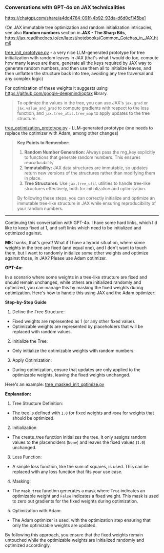 ### Conversations with GPT-4o on JAX technicalities

https://chatgpt.com/share/a4dd4764-091f-4b92-93da-d6d0cf145be1

(On JAX immutable tree optimization and random initialization intricacies,
see also **Random numbers** section in **JAX - The Sharp Bits**, 
https://jax.readthedocs.io/en/latest/notebooks/Common_Gotchas_in_JAX.html)

[tree_init_prototype.py](tree_init_prototype.py) - a very nice LLM-generated prototype for
tree initialization with random leaves in JAX (that's what I would do too, compute
how many leaves are there, generate all the keys required by JAX way to generate
random numbers, and then use them all to initialize leaves, and then
unflatten the structure back into tree, avoiding any tree traversal and any complex logic)

For optimization of these weights it suggests using https://github.com/google-deepmind/optax library.

>To optimize the values in the tree, you can use JAX's `jax.grad` or `jax.value_and_grad` to compute gradients
>with respect to the loss function, and `jax.tree_util.tree_map` to apply updates to the tree structure.

[tree_optimization_prototype.py](tree_optimization_prototype.py) - LLM-generated prototype (one needs to replace
the optimizer with Adam, among other changes)

> **Key Points to Remember:**
>
> 1. **Random Number Generation:** Always pass the rng_key explicitly to functions that generate random numbers. This ensures reproducibility.
> 2. **Immutability:** JAX data structures are immutable, so updates return new versions of the structures rather than modifying them in place.
> 3. **Tree Structures:** Use `jax.tree_util` utilities to handle tree-like structures effectively, both for initialization and optimization.
>
> By following these steps, you can correctly initialize and optimize an immutable tree-like structure in JAX while ensuring reproducibility of your random numbers.

***

Continuing this conversation with GPT-4o. I have some hard links, which I'd like to keep fixed at 1, and soft links which need
to be initialized and optimized against.

**ME:** hanks, that's great! What if I have a hybrid situation, where some weights in the tree are fixed (and equal one), 
and I don't want to touch them, but I want to randomly initialize some other weights and optimize against those, in JAX? Please use Adam optimizer.

**GPT-4o:**

In a scenario where some weights in a tree-like structure are fixed and should remain unchanged, while others are initialized randomly and optimized, you can manage this by masking the fixed weights during optimization. Here's how to handle this using JAX and the Adam optimizer:

**Step-by-Step Guide**

 1. Define the Tree Structure:
   * Fixed weights are represented as 1 (or any other fixed value).
   * Optimizable weights are represented by placeholders that will be replaced with random values.

 2. Initialize the Tree:
   * Only initialize the optimizable weights with random numbers.

 3. Apply Optimization:
   * During optimization, ensure that updates are only applied to the optimizable weights, leaving the fixed weights unchanged.

Here's an example: [tree_masked_init_optimize.py](tree_masked_init_optimize.py)

**Explanation:**

 1. Tree Structure Definition:
   * The tree is defined with `1.0` for fixed weights and `None` for weights that should be optimized.

 2. Initialization:
   * The create_tree function initializes the tree. It only assigns random values to the placeholders (`None`) and leaves the fixed values (`1.0`) unchanged.

 3. Loss Function:
   * A simple loss function, like the sum of squares, is used. This can be replaced with any loss function that fits your use case.

 4. Masking:
   * The `mask_tree` function generates a mask where `True` indicates an optimizable weight and `False` indicates a fixed weight. This mask is used to zero out gradients for the fixed weights during optimization.

 5. Optimization with Adam:
   * The Adam optimizer is used, with the optimization step ensuring that only the optimizable weights are updated.

By following this approach, you ensure that the fixed weights remain untouched while the optimizable weights are initialized randomly and optimized accordingly.

